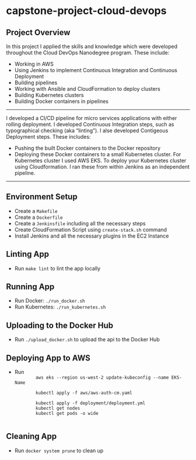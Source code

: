 # capstone-project-cloud-devops

<h2>Project Overview</h2>

<p> In this project I applied the skills and knowledge which were developed throughout the Cloud DevOps Nanodegree program. These include:</p>

<ul>
	<li>Working in AWS</li>
	<li>Using Jenkins to implement Continuous Integration and Continuous Deployment</li>
	<li>Building pipelines</li>
	<li>Working with Ansible and CloudFormation to deploy clusters</li>
	<li>Building Kubernetes clusters</li>
	<li>Building Docker containers in pipelines</li>
</ul>

***

<p>I developed a CI/CD pipeline for micro services applications with either rolling deployment. I developed Continuous Integration steps, such as typographical checking (aka “linting”). I alse developed Contigeous Deployment steps. These includes:</p>

<ul>
	<li>Pushing the built Docker containers to the Docker repository</li>
	<li>Deploying these Docker containers to a small Kubernetes cluster. For Kubernetes cluster I used AWS EKS. To deploy your Kubernetes cluster using Cloudformation. I ran these from within Jenkins as an independent pipeline.</li>
</ul>

***

<h2>Environment Setup</h2>

<ul>
  <li>Create a <code>Makefile</code></li>
  <li>Create a <code>Dockerfile</code></li>
  <li>Create a <code>Jenkinsfile</code> including all the necessary steps</li>
  <li>Create CloudFormation Script using <code>create-stack.sh</code> command</li>
  <li>Install Jenkins and all the necessary plugins in the EC2 Instance</li>
</ul>

<h2>Linting App</h2>

<ul>
  <li>Run <code>make lint</code> to lint the app locally</li>
</ul>

<h2>Running App</h2>

<ul>
  <li>Run Docker: <code>./run_docker.sh</code></li>
  <li>Run Kubernetes: <code>./run_kubernetes.sh</code></li>
</ul>

<h2>Uploading to the Docker Hub</h2>

<ul>
  <li>Run <code>./upload_docker.sh</code> to upload the api to the Docker Hub</li>
</ul>

<h2>Deploying App to AWS</h2>

<ul>
  <li>Run 
  	<code>
  		aws eks --region us-west-2 update-kubeconfig --name EKS-Name<br/>
  		kubectl apply -f aws/aws-auth-cm.yaml<br/>
  		kubectl apply -f deployment/deployment.yml
  		kubectl get nodes
  		kubectl get pods -o wide
	</code>
  </li>
</ul>

<h2>Cleaning App</h2>

<ul>
  <li>Run <code>docker system prune</code> to clean up </li>
</ul>